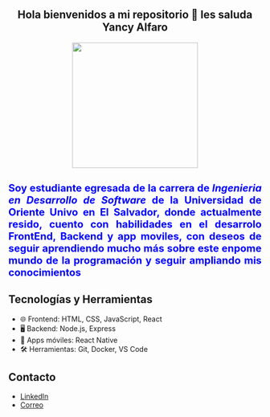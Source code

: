 <div id="header" align="center">
  <h2 align="center">Hola bienvenidos a mi repositorio 👋 les saluda Yancy Alfaro</h2>
  <img src="https://media.giphy.com/media/v1.Y2lkPTc5MGI3NjExNTU5OXRvbGd4NGE0Z3hkNmx5ZmZvYW9nc3d0dHhhdjZnYXJkZjV2eCZlcD12MV9pbnRlcm5hbF9naWZfYnlfaWQmY3Q9Zw/LMcB8XospGZO8UQq87/giphy.gif" width="250"/>
  
  <h4 align="justify" style="color: blue; font-size: 20px;">Soy estudiante egresada de la carrera de <em> Ingenieria en Desarrollo de Software </em> de la Universidad de Oriente Univo en El Salvador, donde actualmente resido, cuento con habilidades en el desarrolo FrontEnd, Backend y app moviles, con deseos de seguir aprendiendo mucho más sobre este enpome mundo de la programación y seguir ampliando mis conocimientos </h4>
</div>

## Tecnologías y Herramientas
- 🌐 Frontend: HTML, CSS, JavaScript, React
- 🖥 Backend: Node.js, Express
- 📱 Apps móviles: React Native
- 🛠 Herramientas: Git, Docker, VS Code

## Contacto
- [LinkedIn](https://www.linkedin.com/in/yancy-alfaro/)
- [Correo](mailto:alfaroyancy0@gmail.com)
